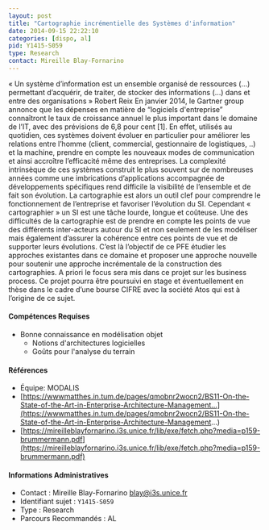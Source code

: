 ```yaml
---
layout: post
title: "Cartographie incrémentielle des Systèmes d'information"
date: 2014-09-15 22:22:10
categories: [dispo, al]
pid: Y1415-S059
type: Research
contact: Mireille Blay-Fornarino
---
```

       
« Un système d’information est un ensemble organisé de ressources (…) permettant d’acquérir, de traiter, de stocker des informations (…) dans et entre des organisations » Robert Reix
En janvier 2014, le Gartner group annonce que les dépenses en matière de “logiciels d'entreprise” connaîtront le taux de croissance annuel le plus important dans le domaine de l’IT, avec des prévisions de 6,8 pour cent [1]. En effet, utilisés au quotidien, ces systèmes doivent évoluer en particulier pour améliorer les relations entre l’homme (client, commercial, gestionnaire de logistiques, ..) et la machine, prendre en compte les nouveaux modes de communication et ainsi accroître l’efficacité même des entreprises. La complexité intrinsèque de ces systèmes construit le plus souvent sur de nombreuses années comme une imbrications d’applications accompagnée de développements spécifiques rend difficile la visibilité de l’ensemble et de fait son évolution.
La cartographie est alors un outil clef  pour comprendre le fonctionnement de l’entreprise et favoriser l’évolution du SI. Cependant « cartographier » un SI est une tâche lourde, longue et coûteuse. Une des difficultés de la cartographie est de prendre en compte les points de vue des différents inter-acteurs autour du SI et non seulement de les modéliser mais également d’assurer la cohérence entre ces points de vue et de supporter leurs évolutions. C’est là l’objectif de ce PFE étudier les approches existantes dans ce domaine et proposer une approche nouvelle pour soutenir une approche incrémentale de la construction des cartographies. 
A priori le focus sera mis dans ce projet sur les business process. Ce projet pourra être poursuivi en stage et éventuellement en thèse dans le cadre d’une bourse CIFRE avec la société Atos qui est à l’origine de ce sujet.

#### Compétences Requises
* Bonne connaissance en modélisation objet
  * Notions d'architectures logicielles
  * Goûts pour l'analyse du terrain


#### Références

  * Équipe: MODALIS
  * [https://wwwmatthes.in.tum.de/pages/qmobnr2wocn2/BS11-On-the-State-of-the-Art-in-Enterprise-Architecture-Management...](https://wwwmatthes.in.tum.de/pages/qmobnr2wocn2/BS11-On-the-State-of-the-Art-in-Enterprise-Architecture-Management...)
  * [https://mireilleblayfornarino.i3s.unice.fr/lib/exe/fetch.php?media=p159-brummermann.pdf](https://mireilleblayfornarino.i3s.unice.fr/lib/exe/fetch.php?media=p159-brummermann.pdf)

#### Informations Administratives
  * Contact : Mireille Blay-Fornarino <blay@i3s.unice.fr>
  * Identifiant sujet : `Y1415-S059`
  * Type : Research
  * Parcours Recommandés : AL
     